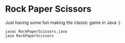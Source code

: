# Rock Paper Scissors

Just having some fun making the classic game in Java :) 

```
javac RockPaperScissors.java
java RockPaperScissors
```
